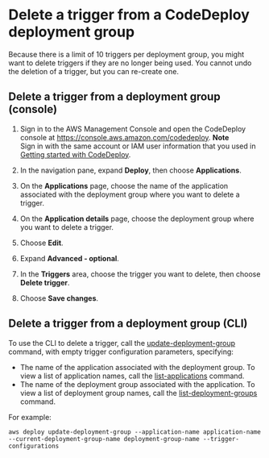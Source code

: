 # Delete a trigger from a CodeDeploy deployment group<a name="monitoring-sns-event-notifications-delete-trigger"></a>

Because there is a limit of 10 triggers per deployment group, you might want to delete triggers if they are no longer being used\. You cannot undo the deletion of a trigger, but you can re\-create one\.

## Delete a trigger from a deployment group \(console\)<a name="monitoring-sns-event-notifications-delete-trigger-console"></a>

1. Sign in to the AWS Management Console and open the CodeDeploy console at [https://console\.aws\.amazon\.com/codedeploy](https://console.aws.amazon.com/codedeploy)\.
**Note**  
Sign in with the same account or IAM user information that you used in [Getting started with CodeDeploy](getting-started-codedeploy.md)\.

1. In the navigation pane, expand **Deploy**, then choose **Applications**\.

1. On the **Applications** page, choose the name of the application associated with the deployment group where you want to delete a trigger\.

1. On the **Application details** page, choose the deployment group where you want to delete a trigger\.

1.  Choose **Edit**\. 

1.  Expand **Advanced \- optional**\. 

1. In the **Triggers** area, choose the trigger you want to delete, then choose **Delete trigger**\. 

1.  Choose **Save changes**\. 

## Delete a trigger from a deployment group \(CLI\)<a name="monitoring-sns-event-notifications-delete-trigger-cli"></a>

To use the CLI to delete a trigger, call the [update\-deployment\-group](https://docs.aws.amazon.com/cli/latest/reference/deploy/update-deployment-group.html) command, with empty trigger configuration parameters, specifying:
+ The name of the application associated with the deployment group\. To view a list of application names, call the [list\-applications](https://docs.aws.amazon.com/cli/latest/reference/deploy/list-applications.html) command\.
+ The name of the deployment group associated with the application\. To view a list of deployment group names, call the [list\-deployment\-groups](https://docs.aws.amazon.com/cli/latest/reference/deploy/list-deployment-groups.html) command\.

For example:

```
aws deploy update-deployment-group --application-name application-name --current-deployment-group-name deployment-group-name --trigger-configurations
```